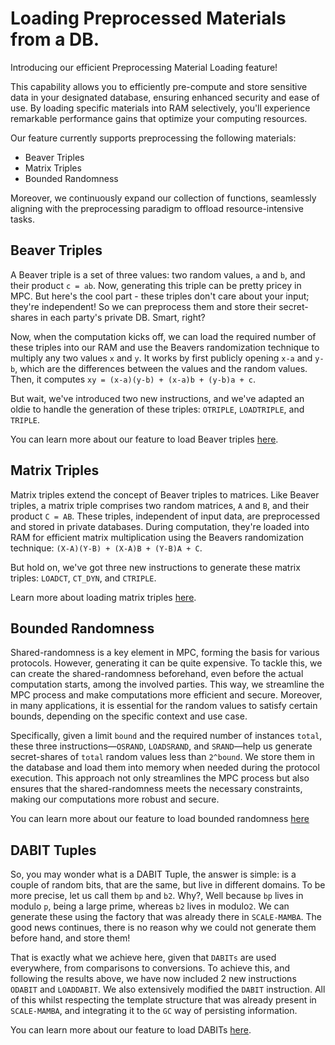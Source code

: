 # Loading Preprocessed Materials from a DB.
Introducing our efficient Preprocessing Material Loading feature! 

This capability allows you to efficiently pre-compute and store sensitive data in your designated database, ensuring enhanced security and ease of use. By loading specific materials into RAM selectively, you'll experience remarkable performance gains that optimize your computing resources. 

Our feature currently supports preprocessing the following materials:
 
* Beaver Triples
* Matrix Triples
* Bounded Randomness

Moreover, we continuously expand our collection of functions, seamlessly aligning with the preprocessing paradigm to offload resource-intensive tasks. 

## __Beaver Triples__
A Beaver triple is a set of three values: two random values, `a` and `b`, and their product `c = ab`. Now, generating this triple can be pretty pricey in MPC. But here's the cool part - these triples don't care about your input; they're independent! So we can preprocess them and store their secret-shares in each party's private DB. Smart, right?

Now, when the computation kicks off, we can load the required number of these triples into our RAM and use the Beavers randomization technique to multiply any two values `x` and `y`. It works by first publicly opening `x-a` and `y-b`, which are the differences between the values and the random values. Then, it computes `xy = (x-a)(y-b) + (x-a)b + (y-b)a + c`. 

But wait, we've introduced two new instructions, and we've adapted an oldie to handle the generation of these triples: `OTRIPLE`, `LOADTRIPLE`, and `TRIPLE`. 

You can learn more about our feature to load Beaver triples [here](beaver-triple-loading.md).

## __Matrix Triples__
Matrix triples extend the concept of Beaver triples to matrices. Like Beaver triples, a matrix triple comprises two random matrices, `A` and `B`, and their product `C = AB`. These triples, independent of input data, are preprocessed and stored in private databases. During computation, they're loaded into RAM for efficient matrix multiplication using the Beavers randomization technique: `(X-A)(Y-B) + (X-A)B + (Y-B)A + C`. 

But hold on, we've got three new instructions to generate these matrix triples: `LOADCT`, `CT_DYN`, and `CTRIPLE`. 

Learn more about loading matrix triples [here](matrix-triple-loading.md).

## __Bounded Randomness__
Shared-randomness is a key element in MPC, forming the basis for various protocols. However, generating it can be quite expensive. To tackle this, we can create the shared-randomness beforehand, even before the actual computation starts, among the involved parties. This way, we streamline the MPC process and make computations more efficient and secure. Moreover, in many applications, it is essential for the random values to satisfy certain bounds, depending on the specific context and use case. 

Specifically, given a limit `bound` and the required number of instances `total`, these three instructions—`OSRAND`, `LOADSRAND`, and `SRAND`—help us generate secret-shares of `total` random values less than `2^bound`. We store them in the database and load them into memory when needed during the protocol execution. This approach not only streamlines the MPC process but also ensures that the shared-randomness meets the necessary constraints, making our computations more robust and secure.

You can learn more about our feature to load bounded randomness [here](bounded-randomness-loading.md)

## __DABIT Tuples__ 
So, you may wonder what is a DABIT Tuple, the answer is simple: is a couple of random bits, that are the same, but live in different domains. To be more precise, let us call them `bp` and `b2`. Why?, Well because `bp` lives in modulo `p`, being a large prime, whereas `b2` lives in modulo`2`.  We can generate these using the factory that was already there in `SCALE-MAMBA`. The good news continues, there is no reason why we could not generate them before hand, and store them! 

That is exactly what we achieve here, given that `DABITs` are used everywhere, from comparisons to conversions. To achieve this, and following the results above, we have now included 2 new instructions `ODABIT` and `LOADDABIT`. We also extensively modified the `DABIT` instruction. All of this whilst respecting the template structure that was already present in `SCALE-MAMBA`, and integrating it to the `GC` way of persisting information. 

You can learn more about our feature to load DABITs [here](dabit-tuple-loading.md).